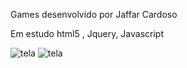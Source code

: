 Games desenvolvido por Jaffar Cardoso

Em estudo html5 , Jquery, Javascript


![tela](https://cloud.githubusercontent.com/assets/2094756/19317783/8e215b8c-907c-11e6-8366-c7bbafebda07.png)
![tela](https://cloud.githubusercontent.com/assets/2094756/19317789/903111d8-907c-11e6-8d92-06bf8893c547.png)
